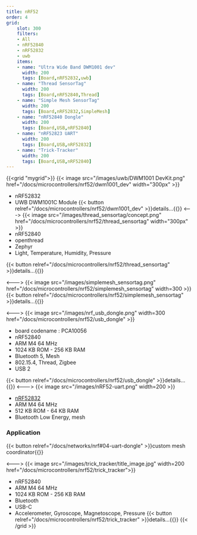 ```yaml
---
title: nRF52
order: 4
grid:
    slot: 300
    filters:
    - All
    - nRF52840
    - nRF52832
    - uwb
    items:
    - name: "Ultra Wide Band DWM1001 dev"
      width: 200
      tags: [Board,nRF52832,uwb]
    - name: "Thread SensorTag"
      width: 200
      tags: [Board,nRF52840,Thread]
    - name: "Simple Mesh SensorTag"
      width: 200
      tags: [Board,nRF52832,SimpleMesh]
    - name: "nRF52840 Dongle"
      width: 200
      tags: [Board,USB,nRF52840]
    - name: "nRF52823 UART"
      width: 200
      tags: [Board,USB,nRF52832]
    - name: "Trick-Tracker"
      width: 200
      tags: [Board,USB,nRF52840]
---
```


{{<grid "mygrid">}}
{{< image src="/images/uwb/DWM1001 DevKit.png" href="/docs/microcontrollers/nrf52/dwm1001_dev" width="300px" >}}
* nRF52832
* UWB DWM1001C Module
{{< button relref="/docs/microcontrollers/nrf52/dwm1001_dev" >}}details...{{</button>}}
<--->
{{< image src="/images/thread_sensortag/concept.png" href="/docs/microcontrollers/nrf52/thread_sensortag" width="300px" >}}
* nRF52840
* openthread
* Zephyr
* Light, Temperature, Humidity, Pressure

{{< button relref="/docs/microcontrollers/nrf52/thread_sensortag" >}}details...{{</button>}}

<--->
{{< image src="/images/simplemesh_sensortag.png" href="/docs/microcontrollers/nrf52/simplemesh_sensortag" width=300 >}}
{{< button relref="/docs/microcontrollers/nrf52/simplemesh_sensortag" >}}details...{{</button>}}

<--->
{{< image src="/images/nrf_usb_dongle.png" width=300 href="/docs/microcontrollers/nrf52/usb_dongle" >}}

* board codename : PCA10056
* nRF52840
* ARM M4 64 MHz
* 1024 KB ROM - 256 KB RAM
* Bluetooth 5, Mesh
* 802.15.4, Thread, Zigbee
* USB 2

{{< button relref="/docs/microcontrollers/nrf52/usb_dongle" >}}details...{{</button>}}
<--->
{{< image src="/images/nRF52-uart.png" width=200 >}}

* [nRF52832](https://www.nordicsemi.com/Products/Low-power-short-range-wireless/nRF52832)
* ARM M4 64 MHz
* 512 KB ROM - 64 KB RAM
* Bluetooth Low Energy, mesh
### Application

{{< button relref="/docs/networks/nrf#04-uart-dongle" >}}custom mesh coordinator{{</button>}}

<--->
{{< image src="/images/trick_tracker/title_image.jpg" width=200 href="/docs/microcontrollers/nrf52/trick_tracker">}}

* nRF52840
* ARM M4 64 MHz
* 1024 KB ROM - 256 KB RAM
* Bluetooth
* USB-C
* Accelerometer, Gyroscope, Magnetoscope, Pressure
{{< button relref="/docs/microcontrollers/nrf52/trick_tracker" >}}details...{{</button>}}
{{< /grid >}}
